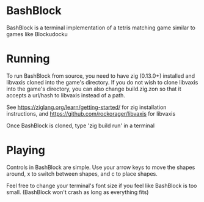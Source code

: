 BashBlock
========

BashBlock is a terminal implementation of a tetris matching game similar to games like Blockudocku

# Running

To run BashBlock from source, you need to have zig (0.13.0+) installed and libvaxis cloned into the game's directory. If you do not wish to clone libvaxis into the game's directory, you can also change build.zig.zon so that it accepts a url/hash to libvaxis instead of a path.

See https://ziglang.org/learn/getting-started/ for zig installation instructions, and https://github.com/rockorager/libvaxis for libvaxis

Once BashBlock is cloned, type 'zig build run' in a terminal

# Playing

Controls in BashBlock are simple. Use your arrow keys to move the shapes around, x to switch between shapes, and c to place shapes.

Feel free to change your terminal's font size if you feel like BashBlock is too small. (BashBlock won't crash as long as everything fits)